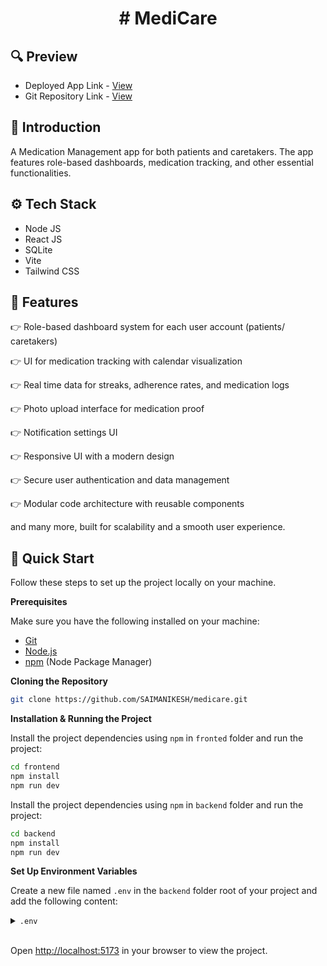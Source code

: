 <div align="center">
  <h1># MediCare</h1>
</div>

## <a name="preview" style='text-decoration:none;'>🔍 Preview</a>

- Deployed App Link - [View](https://medicare-jade.vercel.app/)
- Git Repository Link - [View](https://github.com/SAIMANIKESH/medicare)

## <a name="introduction" style='text-decoration:none;'>🤖 Introduction</a>

A Medication Management app for both patients and caretakers. The app features role-based dashboards, medication tracking, and other essential functionalities.
## <a name="tech-stack" style='text-decoration:none;'>⚙️ Tech Stack</a>

- Node JS
- React JS
- SQLite
- Vite
- Tailwind CSS

## <a name="features" style='text-decoration:none;'>🔋 Features</a>

👉 Role-based dashboard system for each user account (patients/ caretakers)

👉 UI for medication tracking with calendar visualization

👉 Real time data for streaks, adherence rates, and medication logs

👉 Photo upload interface for medication proof

👉 Notification settings UI

👉 Responsive UI with a modern design

👉 Secure user authentication and data management

👉 Modular code architecture with reusable components

and many more, built for scalability and a smooth user experience.

## <a name="quick-start" style='text-decoration:none;'> 🚀 Quick Start</a>

Follow these steps to set up the project locally on your machine.

**Prerequisites**

Make sure you have the following installed on your machine:

- [Git](https://git-scm.com/)
- [Node.js](https://nodejs.org/en)
- [npm](https://www.npmjs.com/) (Node Package Manager)

**Cloning the Repository**

```bash
git clone https://github.com/SAIMANIKESH/medicare.git
```

**Installation & Running the Project**

Install the project dependencies using `npm` in `fronted` folder and run the project:

```bash
cd frontend
npm install
npm run dev
```

Install the project dependencies using `npm` in `backend` folder and run the project:
```bash
cd backend
npm install
npm run dev
```


**Set Up Environment Variables**

Create a new file named `.env` in the `backend` folder root of your project and add the following content:

<details>
<summary><code>.env</code></summary>

```env

# Backend

PORT=5000
JWT_SECRET=YOUR_SECRET_KEY
```

</details>
<br />

Open [http://localhost:5173](http://localhost:5173) in your browser to view the project.